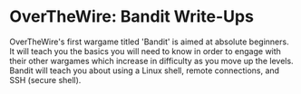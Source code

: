 # OverTheWire: Bandit Write-Ups
OverTheWire's first wargame titled 'Bandit' is aimed at absolute beginners. It will teach you the basics you will need to know in order to engage with their other wargames which increase in difficulty as you move up the levels. Bandit will teach you about using a Linux shell, remote connections, and SSH (secure shell).
